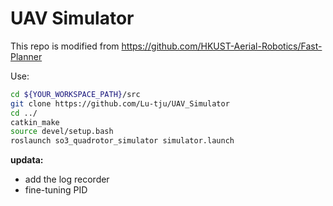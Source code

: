 # UAV Simulator

This repo is modified from https://github.com/HKUST-Aerial-Robotics/Fast-Planner

Use:
```bash
cd ${YOUR_WORKSPACE_PATH}/src
git clone https://github.com/Lu-tju/UAV_Simulator
cd ../
catkin_make
source devel/setup.bash
roslaunch so3_quadrotor_simulator simulator.launch
```

**updata:**
+ add the log recorder
+ fine-tuning PID